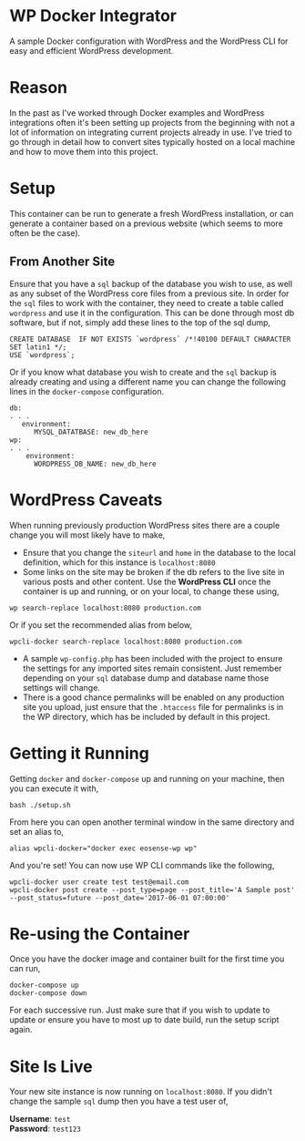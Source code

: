 # WP Docker Integrator
A sample Docker configuration with WordPress and the WordPress CLI for easy and efficient WordPress development.

# Reason
In the past as I've worked through Docker examples and WordPress integrations often it's been setting up projects from the beginning with not a lot of information on integrating current projects already in use. I've tried to go through in detail how to convert sites typically hosted on a local machine and how to move them into this project.

# Setup
This container can be run to generate a fresh WordPress installation, or can generate a container based on a previous website (which seems to more often be the case).

## From Another Site
Ensure that you have a `sql` backup of the database you wish to use, as well as any subset of the WordPress core files from a previous site. In order for the `sql` files to work with the container, they need to create a table called `wordpress` and use it in the configuration. This can be done through most db software, but if not, simply add these lines to the top of the sql dump,

```
CREATE DATABASE  IF NOT EXISTS `wordpress` /*!40100 DEFAULT CHARACTER SET latin1 */;
USE `wordpress`;
```

Or if you know what database you wish to create and the `sql` backup is already creating and using a different name you can change the following lines in the `docker-compose` configuration.

```
db:
. . .
   environment:
      MYSQL_DATATBASE: new_db_here
wp:
. . .
    environment:
      WORDPRESS_DB_NAME: new_db_here
```
# WordPress Caveats
When running previously production WordPress sites there are a couple change you will most likely have to make,
* Ensure that you change the `siteurl` and `home` in the database to the local definition, which for this instance is `localhost:8080`
* Some links on the site may be broken if the db refers to the live site in various posts and other content. Use the **WordPress CLI** once the container is up and running, or on your local, to change these using,

```
wp search-replace localhost:8080 production.com
```

Or if you set the recommended alias from below,

```
wpcli-docker search-replace localhost:8080 production.com
```

* A sample `wp-config.php` has been included with the project to ensure the settings for any imported sites remain consistent. Just remember depending on your `sql` database dump and database name those settings will change.
* There is a good chance permalinks will be enabled on any production site you upload, just ensure that the `.htaccess` file for permalinks is in the WP directory, which has be included by default in this project.

# Getting it Running
Getting `docker` and `docker-compose` up and running on your machine, then you can execute it with,

```
bash ./setup.sh
```

From here you can open another terminal window in the same directory and set an alias to,

```
alias wpcli-docker="docker exec eosense-wp wp"
```

And you're set! You can now use WP CLI commands like the following,

```
wpcli-docker user create test test@email.com
wpcli-docker post create --post_type=page --post_title='A Sample post' --post_status=future --post_date='2017-06-01 07:00:00'
```

# Re-using the Container
Once you have the docker image and container built for the first time you can run,

```
docker-compose up
docker-compose down
```
For each successive run. Just make sure that if you wish to update to update or ensure you have to most up to date build, run the setup script again.

# **Site Is Live** 
Your new site instance is now running on `localhost:8080`. If you didn't change the sample `sql` dump then you have a test user of,

**Username**: `test` \
**Password**: `test123`
